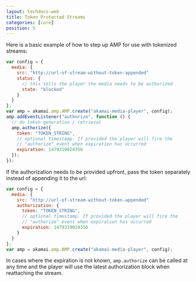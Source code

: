 ```yaml
---
layout: techdocs-web
title: Token Protected Streams
categories: [core]
position: 5
---
```


Here is a basic example of how to step up AMP for use with tokenized streams:
```javascript
var config = {
  media: {
    src: "http://url-of-stream-without-token-appended"
    status: {
      // this tells the player the media needs to be authorized
      state: "blocked"
    }
  }
};
var amp = akamai.amp.AMP.create("akamai-media-player", config);
amp.addEventListener("authorize", function () {
  // do token generation / retrieval
  amp.authorize({
    token: "TOKEN_STRING",
    // optional timestamp. If provided the player will fire the
    // "authorize" event when expiration has occurred
    expiration: 1479319024356
  });
});
```

If the authorization needs to be provided upfront, pass the token separately instead of appending it to the url:
```javascript
var config = {
  media: {
    src: "http://url-of-stream-without-token-appended"
    authorization: {
      token: "TOKEN_STRING",
      // optional timestamp. If provided the player will fire the
      // "authorize" event when expiration has occurred
      expiration: 1479319024356  
    }
  }
};
var amp = akamai.amp.AMP.create("akamai-media-player", config);
```

In cases where the expiration is not known, `amp.authorize` can be called at any time and the player will use the latest authorization block when reattaching the stream.
